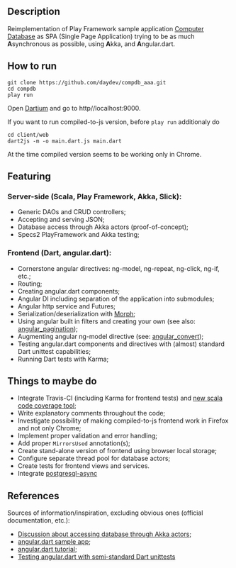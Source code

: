 ## Description

Reimplementation of Play Framework sample application [Computer Database](https://github.com/playframework/playframework/tree/master/samples/scala/computer-database)
as SPA (Single Page Application) trying to be as much **A**synchronous as possible, using **A**kka, and **A**ngular.dart.

## How to run

```shell
git clone https://github.com/daydev/compdb_aaa.git
cd compdb
play run
```
Open [Dartium](https://www.dartlang.org/tools/dartium/) and go to http//localhost:9000.

If you want to run compiled-to-js version, before `play run` additionaly do
```
cd client/web
dart2js -m -o main.dart.js main.dart
```
At the time compiled version seems to be working only in Chrome.

## Featuring

### Server-side (Scala, Play Framework, Akka, Slick):

- Generic DAOs and CRUD controllers;
- Accepting and serving JSON;
- Database access through Akka actors (proof-of-concept);
- Specs2 PlayFramework and Akka testing;

### Frontend (Dart, angular.dart):

- Cornerstone angular directives: ng-model, ng-repeat, ng-click, ng-if, etc.;
- Routing;
- Creating angular.dart components;
- Angular DI including separation of the application into submodules;
- Angular http service and Futures;
- Serialization/deserialization with [Morph](https://github.com/Dreckr/Morph);
- Using angular built in filters and creating your own (see also: [angular_pagination](https://github.com/daydev/angular_pagination));
- Augmenting angular ng-model directive (see: [angular_convert](https://github.com/daydev/angular_convert.git));
- Testing angular.dart components and directives with (almost) standard Dart unittest capabilities;
- Running Dart tests with Karma;

## Things to maybe do

- Integrate Travis-CI (including Karma for frontend tests)
and [new scala code coverage tool](https://github.com/scoverage/scalac-scoverage-plugin);
- Write explanatory comments throughout the code;
- Investigate possibility of making compiled-to-js frontend work in Firefox and not only Chrome;
- Implement proper validation and error handling;
- Add proper `MirrorsUsed` annotation(s);
- Create stand-alone version of frontend using browser local storage;
- Configure separate thread pool for database actors;
- Create tests for frontend views and services.
- Integrate [postgresql-async](https://github.com/mauricio/postgresql-async)

## References

Sources of information/inspiration, excluding obvious ones (official documentation, etc.):

- [Discussion about accessing database through Akka actors](https://groups.google.com/d/msg/akka-user/_t1ER27Df78/agxSpdtg2IsJ);
- [angular.dart sample app](https://github.com/vsavkin/angulardart-sample-app);
- [angular.dart tutorial](https://github.com/angular/angular.dart.tutorial);
- [Testing angular.dart with semi-standard Dart unittests](http://japhr.blogspot.com/2013/10/beautiful-acceptance-tests-in.html)